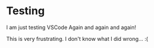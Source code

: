 # Testing

I am just testing VSCode
Again
and again and again!

This is very frustrating.
I don't know what I did wrong...
:(
